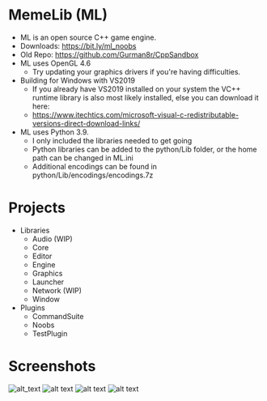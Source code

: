 # MemeLib (ML)

- ML is an open source C++ game engine.
- Downloads: https://bit.ly/ml_noobs
- Old Repo: https://github.com/Gurman8r/CppSandbox
- ML uses OpenGL 4.6
	- Try updating your graphics drivers if you're having difficulties.
- Building for Windows with VS2019
	- If you already have VS2019 installed on your system the VC++ runtime library is also most likely installed, else you can download it here:
	- https://www.itechtics.com/microsoft-visual-c-redistributable-versions-direct-download-links/
- ML uses Python 3.9.
	- I only included the libraries needed to get going
	- Python libraries can be added to the python/Lib folder, or the home path can be changed in ML.ini
	- Additional encodings can be found in python/Lib/encodings/encodings.7z

# Projects

- Libraries
  - Audio (WIP)
  - Core
  - Editor
  - Engine
  - Graphics
  - Launcher
  - Network (WIP)
  - Window
- Plugins
  - CommandSuite
  - Noobs
  - TestPlugin

# Screenshots

![alt_text](https://i.imgur.com/TyIgSw9.png)
![alt text](https://i.imgur.com/JS4bQdL.png)
![alt text](https://i.imgur.com/9F3BuaL.png)
![alt text](https://i.imgur.com/dfm47zC.png)
